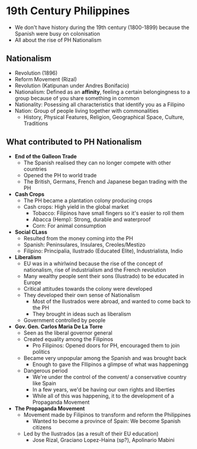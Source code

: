 # 19th Century Philippines

* We don't have history during the 19th century (1800-1899) because the Spanish were busy on colonisation
* All about the rise of PH Nationalism

## Nationalism
* Revolution (1896)
* Reform Movement (Rizal)
* Revolution (Katipunan under Andres Bonifacio)
* Nationalism: Defined as an **affinity**, feeling a certain belongingness to a group because of you share something in common
* Nationality: Posessing all characteristics that identify you as a Filipino
* Nation: Group of people living together with commonalities
  * History, Physical Features, Religion, Geographical Space, Culture, Traditions

## What contributed to PH Nationalism
* **End of the Galleon Trade**
  * The Spanish realised they can no longer compete with other countries
  * Opened the PH to world trade
  * The British, Germans, French and Japanese began trading with the PH
* **Cash Crops**
  * The PH became a plantation colony producing crops
  * Cash crops: High yield in the global market
    * Tobacco: Filipinos have small fingers so it's easier to roll them
    * Abacca (Hemp): Strong, durable and waterproof
    * Corn: For animal consumption
* **Social CLass**
  * Resulted from the money coming into the PH
  * Spanish: Peninsulares, Insulares, Creoles/Mestizo
  * Filipino: Principalia, Ilustrado (Educated Elite), Industrialista, Indio
* **Liberalism**
  * EU was in a whirlwind because the rise of the concept of nationalism, rise of industrialism and the French revolution
  * Many wealthy people sent their sons (Ilustrado) to be educated in Europe
  * Critical attitudes towards the colony were developed
  * They developed their own sense of Nationalism
    * Most of the Ilustrados were abroad, and wanted to come back to the PH
    * They brought in ideas such as liberalism
  * Government controlled by people
* **Gov. Gen. Carlos Maria De La Torre**
  * Seen as the liberal governor general
  * Created equality among the Filipinos
    * Pro Filipinos: Opened doors for PH, encouraged them to join politics
  * Became very unpopular among the Spanish and was brought back
    * Enough to gave the FIlipinos a glimpse of what was happeningg
  * Dangerous period
    * We're under the control of the convent/ a conservative country like Spain
    * In a few years, we'd be having our own rights and liberties
    * While all of this was happening, it to the development of a Propaganda Movement
* **The Propaganda Movement**
  * Movement made by Filipinos to transform and reform the Philippines
    * Wanted to become a province of Spain: We become Spanish citizens
  * Led by the Ilustrados (as a result of their EU education)
    * Jose Rizal, Graciano Lopez-Haina (sp?), Apolinario Mabini